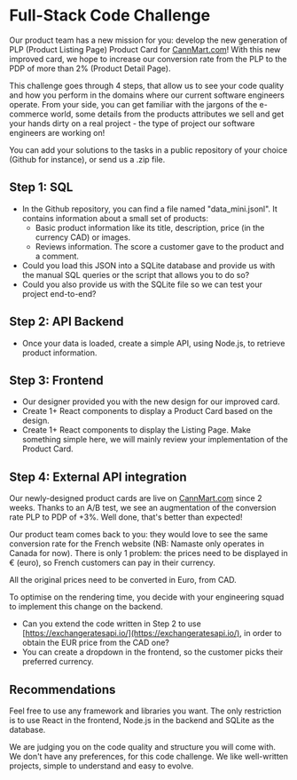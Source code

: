 # Full-Stack Code Challenge

Our product team has a new mission for you: develop the new generation of PLP (Product Listing Page) Product Card for [CannMart.com](http://cannmart.com)! With this new improved card, we hope to increase our conversion rate from the PLP to the PDP of more than 2% (Product Detail Page).

This challenge goes through 4 steps, that allow us to see your code quality and how you perform in the domains where our current software engineers operate. From your side, you can get familiar with the jargons of the e-commerce world, some details from the products attributes we sell and get your hands dirty on a real project - the type of project our software engineers are working on!

You can add your solutions to the tasks in a public repository of your choice (Github for instance), or send us a .zip file.

## Step 1: SQL

- In the Github repository, you can find a file named "data_mini.jsonl". It contains information about a small set of products:
    - Basic product information like its title, description, price (in the currency CAD) or images.
    - Reviews information. The score a customer gave to the product and a comment.
- Could you load this JSON into a SQLite database and provide us with the manual SQL queries or the script that allows you to do so?
- Could you also provide us with the SQLite file so we can test your project end-to-end?

## Step 2: API Backend

- Once your data is loaded, create a simple API, using Node.js, to retrieve product information.

## Step 3: Frontend

- Our designer provided you with the new design for our improved card.
- Create 1+ React components to display a Product Card based on the design.
- Create 1+ React components to display the Listing Page. Make something simple here, we will mainly review your implementation of the Product Card.

## Step 4: External API integration

Our newly-designed product cards are live on [CannMart.com](http://cannmart.com) since 2 weeks. Thanks to an A/B test, we see an augmentation of the conversion rate PLP to PDP of +3%. Well done, that's better than expected! 

Our product team comes back to you: they would love to see the same conversion rate for the French website (NB: Namaste only operates in Canada for now). There is only 1 problem: the prices need to be displayed in € (euro), so French customers can pay in their currency.

All the original prices need to be converted in Euro, from CAD.

To optimise on the rendering time, you decide with your engineering squad to implement this change on the backend. 

- Can you extend the code written in Step 2 to use [https://exchangeratesapi.io/](https://exchangeratesapi.io/), in order to obtain the EUR price from the CAD one?
- You can create a dropdown in the frontend, so the customer picks their preferred currency.

## Recommendations

Feel free to use any framework and libraries you want. The only restriction is to use React in the frontend, Node.js in the backend and SQLite as the database.

We are judging you on the code quality and structure you will come with. We don't have any preferences, for this code challenge. We like well-written projects, simple to understand and easy to evolve.
